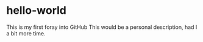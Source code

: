 # hello-world
This is my first foray into GitHub
This would be a personal description, had I a bit more time.
